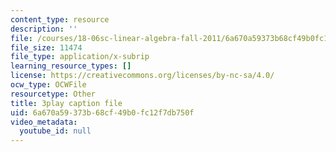 ```yaml
---
content_type: resource
description: ''
file: /courses/18-06sc-linear-algebra-fall-2011/6a670a59373b68cf49b0fc12f7db750f_3cMyj8EKFGo.srt
file_size: 11474
file_type: application/x-subrip
learning_resource_types: []
license: https://creativecommons.org/licenses/by-nc-sa/4.0/
ocw_type: OCWFile
resourcetype: Other
title: 3play caption file
uid: 6a670a59-373b-68cf-49b0-fc12f7db750f
video_metadata:
  youtube_id: null
---
```

